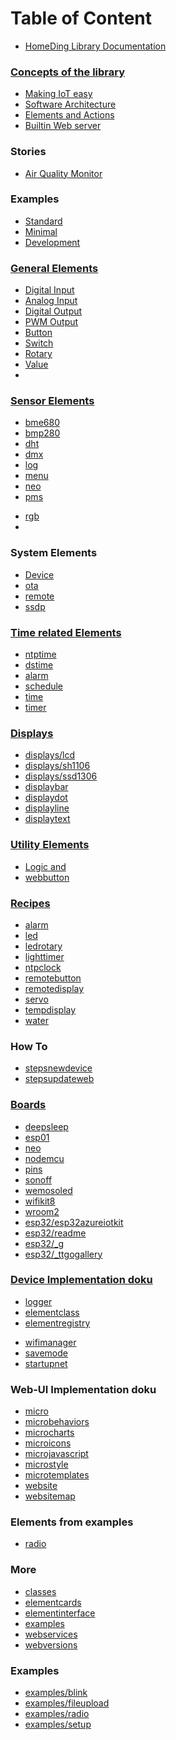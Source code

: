 # Table of Content
* [HomeDing Library Documentation](/readme.md)


### [Concepts of the library](/concepts/paper.md)
* [Making IoT easy](/concepts/paper01.md)
* [Software Architecture](/concepts/paper02.md)
* [Elements and Actions](/concepts/paper03.md)
* [Builtin Web server](/concepts/paper04.md)


### Stories
* [Air Quality Monitor](/stories/story-airquality.md)


### Examples
* [Standard](/examples/standard.md)
* [Minimal](/examples/minimal.md)
* [Development](/examples/develop.md)


### [General Elements](/elements.md)
* [Digital Input](/elements/digitalin.md)
* [Analog Input](/elements/analog.md)
* [Digital Output](/elements/digitalout.md)
* [PWM Output](/elements/pwmout.md)
* [Button](/elements/button.md)
* [Switch](/elements/switch.md)
* [Rotary](/elements/rotary.md)
* [Value](/elements/value.md)
* 

### [Sensor Elements](/elements/sensors.md)
* [bme680](/elements/bme680.md)
* [bmp280](/elements/bmp280.md)
* [dht](/elements/dht.md)
* [dmx](/elements/dmx.md)
* [log](/elements/log.md)
* [menu](/elements/menu.md)
* [neo](/elements/neo.md)
* [pms](/elements/pms.md)
<!-- * [rfsend](/elements/rfsend.md) -->
* [rgb](/elements/rgb.md)
* 
<!-- * [_ad5258](/elements/_ad5258.md)
* [_bme280](/elements/_bme280.md)
* [_ds18b20](/elements/_ds18b20.md)
* [_gy91](/elements/_gy91.md)
* [_max30105](/elements/_max30105.md)
* [_MCP4725](/elements/_MCP4725.md)
* [_monitor](/elements/_monitor.md)
* [_mpu9250](/elements/_mpu9250.md)
* [_p9813](/elements/_p9813.md)
* [_pca9685](/elements/_pca9685.md)
* [_pcf8574](/elements/_pcf8574.md)
* [_pull](/elements/_pull.md)
* [_tpa2016](/elements/_tpa2016.md)
* [_weatherfeed](/elements/_weatherfeed.md) -->

### System Elements
* [Device](/elements/device.md)
* [ota](/elements/ota.md)
* [remote](/elements/remote.md)
* [ssdp](/elements/ssdp.md)

### [Time related Elements](/timeelements.md)
* [ntptime](/elements/ntptime.md)
* [dstime](/elements/dstime.md)
* [alarm](/elements/alarm.md)
* [schedule](/elements/schedule.md)
* [time](/elements/time.md)
* [timer](/elements/timer.md)
<!-- * [_dcftimeelement](/elements/_dcftimeelement.md) -->

### [Displays](/displays.md)
* [displays/lcd](/displays/lcd.md)
* [displays/sh1106](/displays/sh1106.md)
* [displays/ssd1306](/displays/ssd1306.md)
* [displaybar](/elements/displaybar.md)
* [displaydot](/elements/displaydot.md)
* [displayline](/elements/displayline.md)
* [displaytext](/elements/displaytext.md)

### [Utility Elements](/elements.md)
* [Logic and](/elements/and.md)
* [webbutton](/elements/webbutton.md)

### [Recipes](/recipes.md)
* [alarm](/recipes/alarm.md)
* [led](/recipes/led.md)
* [ledrotary](/recipes/ledrotary.md)
* [lighttimer](/recipes/lighttimer.md)
* [ntpclock](/recipes/ntpclock.md)
* [remotebutton](/recipes/remotebutton.md)
* [remotedisplay](/recipes/remotedisplay.md)
* [servo](/recipes/servo.md)
* [tempdisplay](/recipes/tempdisplay.md)
* [water](/recipes/water.md)

### How To
* [stepsnewdevice](/stepsnewdevice.md)
* [stepsupdateweb](/stepsupdateweb.md)


### [Boards](/boards.md)
* [deepsleep](/boards/deepsleep.md)
* [esp01](/boards/esp01.md)
* [neo](/boards/neo.md)
* [nodemcu](/boards/nodemcu.md)
* [pins](/boards/pins.md)
* [sonoff](/boards/sonoff.md)
* [wemosoled](/boards/wemosoled.md)
* [wifikit8](/boards/wifikit8.md)
* [wroom2](/boards/wroom2.md)
* [esp32/esp32azureiotkit](/boards/esp32/esp32azureiotkit.md)
* [esp32/readme](/boards/esp32/readme.md)
* [esp32/_g](/boards/esp32/_g.md)
* [esp32/_ttgogallery](/boards/esp32/_ttgogallery.md)


### [Device Implementation doku](/implementation.md)
* [logger](/elements/logger.md)
* [elementclass](/elementclass.md)
* [elementregistry](/elementregistry.md)
<!-- * [_microjson](/_microjson.md) -->
<!-- * [_customelement](/_customelement.md) -->
* [wifimanager](/wifimanager.md)
* [savemode](/savemode.md)
* [startupnet](/startupnet.md)


### Web-UI Implementation doku
* [micro](/micro.md)
* [microbehaviors](/microbehaviors.md)
* [microcharts](/microcharts.md)
* [microicons](/microicons.md)
* [microjavascript](/microjavascript.md)
* [microstyle](/microstyle.md)
* [microtemplates](/microtemplates.md)
* [website](/website.md)
* [websitemap](/websitemap.md)
<!-- * [_iconsforthings](/_iconsforthings.md) -->


### Elements from examples 

* [radio](/elements/radio.md)


### More

* [classes](/classes.md)
* [elementcards](/elementcards.md)
* [elementinterface](/elementinterface.md)
* [examples](/examples.md)
* [webservices](/webservices.md)
* [webversions](/webversions.md)
<!-- * [_backend](/_backend.md) -->
<!-- * [_exampledashbutton](/_exampledashbutton.md) -->
<!-- * [_i2c](/_i2c.md) -->
<!-- * [_linechart](/_linechart.md) -->
<!-- * [_manifest](/_manifest.md) -->
<!-- * [_moisturesonsor](/_moisturesonsor.md) -->

### Examples
* [examples/blink](/examples/blink.md)
* [examples/fileupload](/examples/fileupload.md)
* [examples/radio](/examples/radio.md)
* [examples/setup](/examples/setup.md)
<!-- * [examples/_batteryswitch](/examples/_batteryswitch.md) -->
<!-- * [examples/_devding](/examples/_devding.md) -->
<!-- * [examples/_RFGateway](/examples/_RFGateway.md) -->

<!-- ### Rework: -->
<!-- * [examples/pwm](/examples/pwm.md) -->
<!-- * [wishlist](/wishlist.md) -->
<!-- * [_private](/_private.md) -->
<!-- * [_reset](/_reset.md) -->
<!-- * [__memo](/__memo.md) -->
<!-- * [_robust](/_robust.md) -->